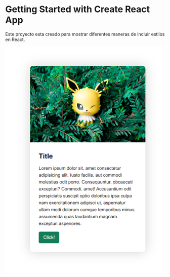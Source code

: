 # Getting Started with Create React App

Este proyecto esta creado para mostrar diferentes maneras de incluir estilos en React.

![Perritu](./assets/card.png)


